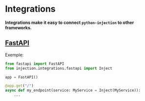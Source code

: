 # Integrations

**Integrations make it easy to connect `python-injection` to other frameworks.**

## [FastAPI](https://github.com/fastapi/fastapi)

Exemple:

```python
from fastapi import FastAPI
from injection.integrations.fastapi import Inject

app = FastAPI()

@app.get("/")
async def my_endpoint(service: MyService = Inject(MyService)):
    ...
```
